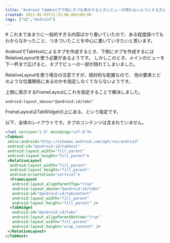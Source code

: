 ```yaml
---
title: "Android TabHostで下側にタブを表示するときにビューが隠れないようにする方法"
created: 2011-05-03T11:53:00.002+09:00
tags: ["UI","Android"]
---
```

\# これまであまりに一般的すぎる内容ばかり書いていたので、ある程度調べてもわからなかったこと、つまづいたことを中心に書いていきたいと思います。

AndroidでTabHostによるタブを作成するとき、下側にタブを作成するにはRelativeLayoutを使う必要があるようです。
しかしこのとき、メインのビューを下一杯まで広げると、タブでビューの一部が隠れてしまいました。

RelativeLayoutを使う場合の注意ですが、相対的な配置なので、
他の要素とどのような位置関係にあるのかを指定しなくてならないようです。

上側に表示するFrameLayoutにこれを指定することで解決しました。

```
android:layout_above="@android:id/tabs"
```

FrameLayoutはTabWidgetの上にある、という指定です。

以下、全体のレイアウトです。タブのコンテンツは含まれていません。

```xml
<?xml version="1.0" encoding="utf-8"?>
<TabHost
 xmlns:android="http://schemas.android.com/apk/res/android"
 android:id="@android:id/tabhost"
 android:layout_width="fill_parent"
 android:layout_height="fill_parent">
 <RelativeLayout
  android:layout_width="fill_parent"
  android:layout_height="fill_parent"
  android:orientation="vertical">
  <FrameLayout
   android:layout_alignParentTop="true"
   android:layout_above="@android:id/tabs"
   android:id="@android:id/tabcontent"
   android:layout_width="fill_parent"
   android:layout_height="fill_parent" />
  <TabWidget
   android:id="@android:id/tabs"
   android:layout_alignParentBottom="true"
   android:layout_width="fill_parent"
   android:layout_height="wrap_content" />
 </RelativeLayout>
</TabHost>
```
